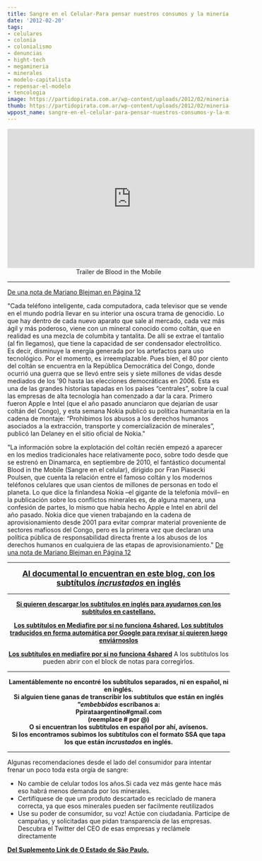 ```yaml
---
title: Sangre en el Celular-Para pensar nuestros consumos y la minería.
date: '2012-02-20'
tags:
- celulares
- colonia
- colonialismo
- denuncias
- hight-tech
- megamineria
- minerales
- modelo-capitalista
- repensar-el-modelo
- tencologia
image: https://partidopirata.com.ar/wp-content/uploads/2012/02/mineria-2.jpg
thumb: https://partidopirata.com.ar/wp-content/uploads/2012/02/mineria-2-150x150.jpg
wppost_name: sangre-en-el-celular-para-pensar-nuestros-consumos-y-la-mineria
---
```


<center><iframe src="http://www.youtube.com/embed/akb-A_BTe0A" frameborder="0" width="560" height="315"></iframe>
Trailer de Blood in the Mobile</center>

<hr />

<a href="http://www.pagina12.com.ar/diario/cdigital/31-187522-2012-02-14.html" target="_blank">De una nota de Mariano Blejman en Página 12</a>

"Cada teléfono inteligente, cada computadora, cada televisor que se vende en el mundo podría llevar en su interior una oscura trama de genocidio. Lo que hay dentro de cada nuevo aparato que sale al mercado, cada vez más ágil y más poderoso, viene con un mineral conocido como coltán, que en realidad es una mezcla de columbita y tantalita. De allí se extrae el tantalio (al fin llegamos), que tiene la capacidad de ser condensador electrolítico. Es decir, disminuye la energía generada por los artefactos para uso tecnológico. Por el momento, es irreemplazable. Pues bien, el 80 por ciento del coltán se encuentra en la República Democrática del Congo, donde ocurrió una guerra que se llevó entre seis y siete millones de vidas desde mediados de los ’90 hasta las elecciones democráticas en 2006. Esta es una de las grandes historias tapadas en los países “centrales”, sobre la cual las empresas de alta tecnología han comenzado a dar la cara. Primero fueron Apple e Intel (que el año pasado anunciaron que dejarían de usar coltán del Congo), y esta semana Nokia publicó su política humanitaria en la cadena de montaje: “Prohibimos los abusos a los derechos humanos asociados a la extracción, transporte y comercialización de minerales”, publicó Ian Delaney en el sitio oficial de Nokia."

"La información sobre la explotación del coltán recién empezó a aparecer en los medios tradicionales hace relativamente poco, sobre todo desde que se estrenó en Dinamarca, en septiembre de 2010, el fantástico documental Blood in the Mobile (Sangre en el celular), dirigido por Fran Piasecki Poulsen, que cuenta la relación entre el famoso coltán y los modernos teléfonos celulares que usan cientos de millones de personas en todo el planeta.
Lo que dice la finlandesa Nokia –el gigante de la telefonía móvil– en la publicación sobre los conflictos minerales es, de alguna manera, una confesión de partes, lo mismo que había hecho Apple e Intel en abril del año pasado. Nokia dice que vienen trabajando en la cadena de aprovisionamiento desde 2001 para evitar comprar material proveniente de sectores mafiosos del Congo, pero es la primera vez que declaran una política pública de responsabilidad directa frente a los abusos de los derechos humanos en cualquiera de las etapas de aprovisionamiento."
<a href="http://www.pagina12.com.ar/diario/cdigital/31-187522-2012-02-14.html" target="_blank">De una nota de Mariano Blejman en Página 12</a>

<hr />

<div style="text-align: center;"><span style="font-size: large;"><strong><a href="http://fuckcopyright.blogspot.com/2012/01/blood-in-mobile-2011.html" target="_blank">Al documental lo encuentran en este blog, con los subtítulos <em>incrustados</em> en inglés </a></strong></span></div>
<div style="text-align: center;">

<hr />

<strong><a href="http://www.4shared.com/office/S9QfQwQz/blood.html" target="_blank">Si quieren descargar los subtítulos en inglés para ayudarnos con los subtítulos en castellano.</a></strong>

<strong>
<a href="http://www.mediafire.com/?sd54bnr33dkkrbp" target="_blank">Los subtítulos en Mediafire por si no funciona 4shared.</a></strong><strong>
</strong>
<strong><a href="http://www.4shared.com/office/CaApyYmv/bloodsp.html" target="_blank">Los subtítulos traducidos en forma automática por Google para revisar si quieren luego enviárnoslos</a></strong>

<strong><a href="http://www.mediafire.com/?gzm7h5nt3ynjbj9" target="_blank">Los subtítulos en mediafire por si no funciona 4shared</a></strong>
A los subtítulos los pueden abrir con el block de notas para corregirlos.

<hr />

</div>
<div style="text-align: center;"><strong>Lamentáblemente no encontré los subtítulos separados, ni en español, ni en inglés.</strong></div>
<div style="text-align: center;"><strong>
</strong></div>
<div style="text-align: center;"><strong>Si alguien tiene ganas de transcribir los subtítulos que están en inglés <em>"embebbidos</em> escríbanos a:</strong></div>
<div style="text-align: center;"><strong>
</strong></div>
<div style="text-align: center;"><strong>Ppirataargentino#gmail.com</strong></div>
<div style="text-align: center;"><strong>(reemplace # por @)</strong></div>
<div style="text-align: center;"><strong>
</strong></div>
<div style="text-align: center;"><strong>O si encuentran los subtítulos en español por ahí, avísenos.</strong></div>
<div style="text-align: center;"><strong>
</strong></div>
<div style="text-align: center;"><strong>Si los encontramos subimos los subtítulos con el formato SSA que tapa los que están <em>incrustados</em> en inglés.</strong></div>

<hr />

Algunas recomendaciones desde el lado del consumidor para intentar frenar un poco toda esta orgía de sangre:
<ul>
	<li>No cambie de celular todos los años.Si cada vez más gente hace más eso habrá menos demanda por los minerales.</li>
	<li>Certifíquese de que um produto descartado es reciclado de manera correcta, ya que esos minerales pueden ser facilmente reutilizados</li>
	<li>Use su poder de consumidor, su voz! Actúe con ciudadania. Participe de campañas, y solicitadas que pidan transparencia de las empresas. Descubra el Twitter del CEO de esas empresas y reclámele  directamente</li>
</ul>
<strong><a href="http://blogs.estadao.com.br/link/mudanca-em-andamento/" target="_blank">Del Suplemento Link de O Estado de São Paulo.</a></strong>
